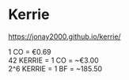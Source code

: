 # Kerrie

https://jonay2000.github.io/kerrie/


1 CO = €0.69  
42 KERRIE = 1 CO = ~€3.00  
2^6 KERRIE = 1 BF = ~185.50  
